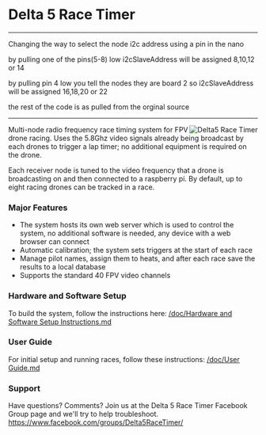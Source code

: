 # Delta 5 Race Timer

-------------------------------------------------------------------------------------------------------------
Changing the way to select the node i2c address using a pin in the nano

by pulling one of the pins(5-8) low i2cSlaveAddress will be assigned 8,10,12 or 14

by pulling pin 4 low you tell the nodes they are board 2 so i2cSlaveAddress will be assigned 16,18,20 or 22

the rest of the code is as pulled from the orginal source 

-------------------------------------------------------------------------------------------------------------
 
 
<img src="doc/img/delta5racetimer.jpg" align="right" alt="Delta5 Race Timer"/>

Multi-node radio frequency race timing system for FPV drone racing. Uses the 5.8Ghz video signals already being broadcast by each drones to trigger a lap timer; no additional equipment is required on the drone.

Each receiver node is tuned to the video frequency that a drone is broadcasting on and then connected to a raspberry pi. By default, up to eight racing drones can be tracked in a race.

### Major Features
* The system hosts its own web server which is used to control the system, no additional software is needed, any device with a web browser can connect
* Automatic calibration; the system sets triggers at the start of each race
* Manage pilot names, assign them to heats, and after each race save the results to a local database
* Supports the standard 40 FPV video channels

### Hardware and Software Setup
To build the system, follow the instructions here: [/doc/Hardware and Software Setup Instructions.md](/doc/Hardware%20and%20Software%20Setup%20Instructions.md)

### User Guide
For initial setup and running races, follow these instructions: [/doc/User Guide.md](/doc/User%20Guide.md)

### Support
Have questions? Comments? Join us at the Delta 5 Race Timer Facebook Group page and we'll try to help troubleshoot.
https://www.facebook.com/groups/Delta5RaceTimer/
